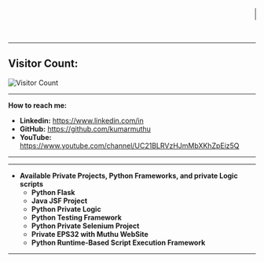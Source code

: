 ### <div><marquee scrolldelay=0 scrollamount="8"><h1>Hi welcome to kumarmuthu github 👋...</h1></marquee></div>
* **
## Visitor Count:
![Visitor Count](https://profile-counter.glitch.me/{kumarmuthu}/count.svg)

* **
**How to reach me:**
*   **Linkedin:**    https://www.linkedin.com/in
*   **GitHub:**      https://github.com/kumarmuthu
*   **YouTube:**     https://www.youtube.com/channel/UC21BLRVzHJmMbXKhZpEiz5Q
* **

* **
* **Available Private Projects, Python Frameworks, and private Logic scripts**
  * **Python Flask**
  * **Java JSF Project**
  * **Python Private Logic**
  * **Python Testing Framework**
  * **Python Private Selenium Project**
  * **Private EPS32 with Muthu WebSite**
  * **Python Runtime-Based Script Execution Framework**
* **
<!--
**kumarmuthu/kumarmuthu** is a ✨ _special_ ✨ repository because its `README.md` (this file) appears on your GitHub profile.

Here are some ideas to get you started:

- 🔭 I’m currently working on ...
- 🌱 I’m currently learning ...
- 👯 I’m looking to collaborate on ...
- 🤔 I’m looking for help with ...
- 💬 Ask me about ...
- 📫 How to reach me: ...
- 😄 Pronouns: ...
- ⚡ Fun fact: ...
-->
